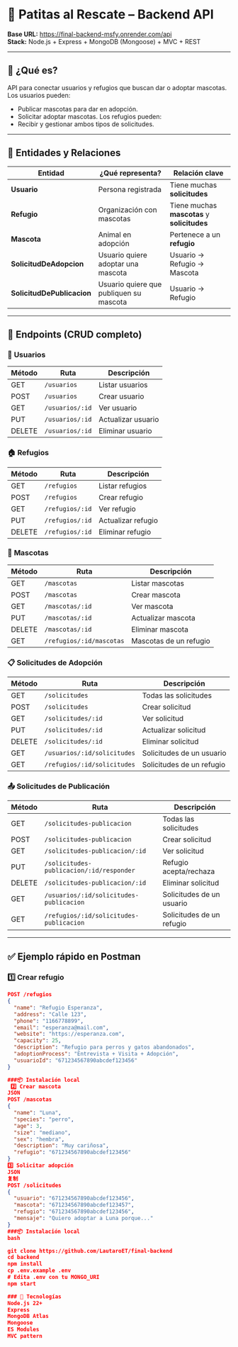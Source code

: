 # 🐾 Patitas al Rescate – Backend API

**Base URL:** https://final-backend-msfy.onrender.com/api  
**Stack:** Node.js + Express + MongoDB (Mongoose) + MVC + REST

---

## 📖 ¿Qué es?
API para conectar usuarios y refugios que buscan dar o adoptar mascotas.  
Los usuarios pueden:
- Publicar mascotas para dar en adopción.
- Solicitar adoptar mascotas.
Los refugios pueden:
- Recibir y gestionar ambos tipos de solicitudes.

---

## 🧩 Entidades y Relaciones
| Entidad | ¿Qué representa? | Relación clave |
|---------|------------------|----------------|
| **Usuario** | Persona registrada | Tiene muchas **solicitudes** |
| **Refugio** | Organización con mascotas | Tiene muchas **mascotas** y **solicitudes** |
| **Mascota** | Animal en adopción | Pertenece a un **refugio** |
| **SolicitudDeAdopcion** | Usuario quiere adoptar una mascota | Usuario → Refugio → Mascota |
| **SolicitudDePublicacion** | Usuario quiere que publiquen su mascota | Usuario → Refugio |

---

## 🚀 Endpoints (CRUD completo)

### 🔐 **Usuarios**
| Método | Ruta | Descripción |
|--------|------|-------------|
| GET    | `/usuarios` | Listar usuarios |
| POST   | `/usuarios` | Crear usuario |
| GET    | `/usuarios/:id` | Ver usuario |
| PUT    | `/usuarios/:id` | Actualizar usuario |
| DELETE | `/usuarios/:id` | Eliminar usuario |

### 🏠 **Refugios**
| Método | Ruta | Descripción |
|--------|------|-------------|
| GET    | `/refugios` | Listar refugios |
| POST   | `/refugios` | Crear refugio |
| GET    | `/refugios/:id` | Ver refugio |
| PUT    | `/refugios/:id` | Actualizar refugio |
| DELETE | `/refugios/:id` | Eliminar refugio |

### 🐶 **Mascotas**
| Método | Ruta | Descripción |
|--------|------|-------------|
| GET    | `/mascotas` | Listar mascotas |
| POST   | `/mascotas` | Crear mascota |
| GET    | `/mascotas/:id` | Ver mascota |
| PUT    | `/mascotas/:id` | Actualizar mascota |
| DELETE | `/mascotas/:id` | Eliminar mascota |
| GET    | `/refugios/:id/mascotas` | Mascotas de un refugio |

### 📋 **Solicitudes de Adopción**
| Método | Ruta | Descripción |
|--------|------|-------------|
| GET    | `/solicitudes` | Todas las solicitudes |
| POST   | `/solicitudes` | Crear solicitud |
| GET    | `/solicitudes/:id` | Ver solicitud |
| PUT    | `/solicitudes/:id` | Actualizar solicitud |
| DELETE | `/solicitudes/:id` | Eliminar solicitud |
| GET    | `/usuarios/:id/solicitudes` | Solicitudes de un usuario |
| GET    | `/refugios/:id/solicitudes` | Solicitudes de un refugio |

### 📤 **Solicitudes de Publicación**
| Método | Ruta | Descripción |
|--------|------|-------------|
| GET    | `/solicitudes-publicacion` | Todas las solicitudes |
| POST   | `/solicitudes-publicacion` | Crear solicitud |
| GET    | `/solicitudes-publicacion/:id` | Ver solicitud |
| PUT    | `/solicitudes-publicacion/:id/responder` | Refugio acepta/rechaza |
| DELETE | `/solicitudes-publicacion/:id` | Eliminar solicitud |
| GET    | `/usuarios/:id/solicitudes-publicacion` | Solicitudes de un usuario |
| GET    | `/refugios/:id/solicitudes-publicacion` | Solicitudes de un refugio |

---

## ✅ Ejemplo rápido en Postman

### 1️⃣ Crear refugio
```json
POST /refugios
{
  "name": "Refugio Esperanza",
  "address": "Calle 123",
  "phone": "1166778899",
  "email": "esperanza@mail.com",
  "website": "https://esperanza.com",
  "capacity": 25,
  "description": "Refugio para perros y gatos abandonados",
  "adoptionProcess": "Entrevista + Visita + Adopción",
  "usuarioId": "671234567890abcdef123456"
}

###📦 Instalación local
 2️⃣ Crear mascota 
JSON
POST /mascotas
{
  "name": "Luna",
  "species": "perro",
  "age": 3,
  "size": "mediano",
  "sex": "hembra",
  "description": "Muy cariñosa",
  "refugio": "671234567890abcdef123456"
}
3️⃣ Solicitar adopción
JSON
复制
POST /solicitudes
{
  "usuario": "671234567890abcdef123456",
  "mascota": "671234567890abcdef123457",
  "refugio": "671234567890abcdef123456",
  "mensaje": "Quiero adoptar a Luna porque..."
}
###📦 Instalación local
bash

git clone https://github.com/LautaroET/final-backend
cd backend
npm install
cp .env.example .env
# Edita .env con tu MONGO_URI
npm start

### 🧪 Tecnologías
Node.js 22+
Express
MongoDB Atlas
Mongoose
ES Modules
MVC pattern